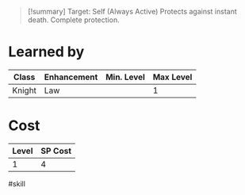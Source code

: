 >[!summary]
>Target: Self (Always Active)
>Protects against instant death.
>Complete protection.
# Learned by
| Class  | Enhancement | Min. Level | Max Level |
| ------ | ----------- | ---------- | --------- |
| Knight | Law         |            | 1          |
# Cost
| Level | SP Cost |
| ----- | ------- |
| 1     | 4       |

#skill 